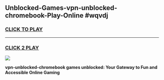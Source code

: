 
## Unblocked-Games-vpn-unblocked-chromebook-Play-Online #wqvdj
<h3>
<a href="https://news.freeplayer.one?title=vpn-unblocked-chromebook&ref=3">CLICK TO PLAY</a></h3>
<hr>

<h3>
<a href="https://news.freeplayer.one?title=vpn-unblocked-chromebook&ref=3">CLICK 2 PLAY</a>
  
</h3>

<a href="https://news.freeplayer.one?title=vpn-unblocked-chromebook&ref=3"><img src="https://clearcache.store/games.png"></a>


**vpn-unblocked-chromebook games unblocked: Your Gateway to Fun and Accessible Online Gaming**
